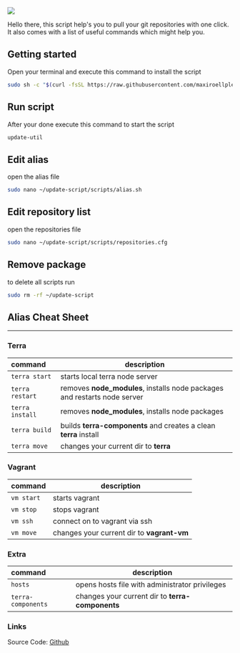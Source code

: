 ![](https://roelldev.de/assets/images/git-update-script-terminal.svg)

Hello there, this script help's you to pull your git repositories with one click.
It also comes with a list of useful commands which might help you.

## Getting started

Open your terminal and execute this command to install the script
``` bash
sudo sh -c "$(curl -fsSL https://raw.githubusercontent.com/maxiroellplenty/update-script/master/scripts/install.sh)"
```
## Run script
After your done execute this command to start the script

``` bash
update-util
```

## Edit alias
open the alias file
``` bash
sudo nano ~/update-script/scripts/alias.sh
```
## Edit repository list
open the repositories file
``` bash
sudo nano ~/update-script/scripts/repositories.cfg
```
## Remove package
to delete all scripts run 
``` bash 
sudo rm -rf ~/update-script
```
## Alias Cheat Sheet
***

### Terra

| command                | description                                                              |
|:-----------------------|--------------------------------------------------------------------------|
| `terra start`          | starts local terra node server                                           |
| `terra restart`        | removes **node_modules**, installs node packages and restarts node server|
| `terra install`        | removes **node_modules**, installs node packages                         |
| `terra build`          | builds **terra-components** and creates a clean **terra** install        |
| `terra move`           | changes your current dir to **terra**                                    |


### Vagrant

| command                | description                                                              |
|:-----------------------|--------------------------------------------------------------------------|
| `vm start`             | starts vagrant                                                           |
| `vm stop`              | stops vagrant                                                            |
| `vm ssh`               | connect on to vagrant via ssh                                            |
| `vm move`              | changes your current dir to **vagrant-vm**                               |

### Extra

| command                | description                                                              |
|:-----------------------|--------------------------------------------------------------------------|
| `hosts`                | opens hosts file with administrator privileges                           |
| `terra-components`     | changes your current dir to **terra-components**                         |

### Links

<p>Source Code: <a href="https://github.com/maxiroellplenty/update-script">Github</a></p>
